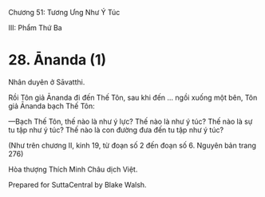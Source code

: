  

Chương 51: Tương Ưng Như Ý Túc

III: Phẩm Thứ Ba

# 28\. Ānanda (1)

Nhân duyên ở Sāvatthi.

Rồi Tôn giả Ānanda đi đến Thế Tôn, sau khi đến … ngồi xuống một bên, Tôn giả Ānanda bạch Thế Tôn:

—Bạch Thế Tôn, thế nào là như ý lực? Thế nào là như ý túc? Thế nào là sự tu tập như ý túc? Thế nào là con đường đưa đến tu tập như ý túc?

(Như trên chương II, kinh 19, từ đoạn số 2 đến đoạn số 6. Nguyên bản trang 276)

Hòa thượng Thích Minh Châu dịch Việt.

Prepared for SuttaCentral by Blake Walsh.